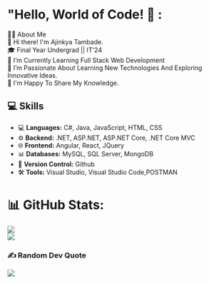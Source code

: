 # "Hello, World of Code! 👋 :
👩‍💻 About Me<br>👋 Hi there! I'm Ajinkya Tambade.<br>🎓 Final Year Undergrad || IT'24<br>🔭 I’m Currently Learning Full Stack Web Development<br>🌱 I’m Passionate About Learning New Technologies And Exploring Innovative Ideas.<br>💬 I'm Happy To Share My Knowledge.

 
## 💻 Skills

- 💻 **Languages:** C#, Java, JavaScript, HTML, CSS
- ⚙️ **Backend:** .NET, ASP.NET, ASP.NET Core, .NET Core MVC
- 🌐 **Frontend:** Angular, React, JQuery
- 📊 **Databases:** MySQL, SQL Server, MongoDB
- 📜 **Version Control:** Github
- 🛠️ **Tools:** Visual Studio, Visual Studio Code,POSTMAN

# 📊 GitHub Stats:
![](https://github-readme-streak-stats.herokuapp.com/?user=ajinkyabtambade&theme=swift&hide_border=false)<br/>
![](https://github-readme-stats.vercel.app/api/top-langs/?username=ajinkyabtambade&theme=swift&hide_border=false&include_all_commits=false&count_private=false&layout=compact)

### ✍️ Random Dev Quote
![](https://quotes-github-readme.vercel.app/api?type=horizontal&theme=light)




